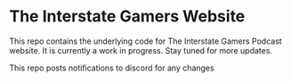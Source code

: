 # The Interstate Gamers Website  
This repo contains the underlying code for The Interstate Gamers Podcast website. It is currently a work in progress. Stay tuned for more updates.

This repo posts notifications to discord for any changes
